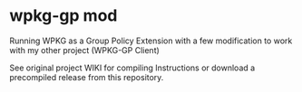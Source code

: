 # wpkg-gp mod
Running WPKG as a Group Policy Extension with a few modification to work with my other project (WPKG-GP Client) 

See original project WIKI for compiling Instructions or download a precompiled release from this repository.

